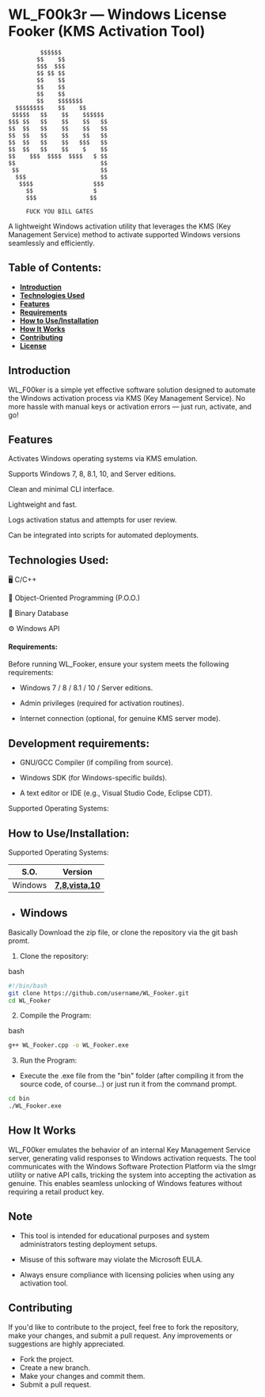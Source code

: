 # WL_F00k3r — Windows License Fooker (KMS Activation Tool)

             $$$$$$
            $$    $$
            $$$  $$$
            $$ $$ $$
            $$    $$
            $$    $$
            $$    $$
            $$    $$$$$$$
      $$$$$$$$    $$    $$
     $$$$$   $$    $$    $$$$$$
    $$$ $$   $$    $$    $$   $$
    $$  $$   $$    $$    $$   $$
    $$  $$   $$    $$    $$   $$
    $$  $$   $$    $$   $$$   $$
    $$  $$   $$    $$    $    $$
    $$    $$$  $$$$  $$$$   $ $$
    $$                        $$
     $$                       $$
      $$$                     $$
       $$$$                 $$$
         $$                 $
         $$$               $$

         FUCK YOU BILL GATES
       
A lightweight Windows activation utility that leverages the KMS (Key Management Service) method to activate supported Windows versions seamlessly and efficiently.




## Table of Contents:

- [**Introduction**](#introduction)
- [**Technologies Used**](#technologies-used)
- [**Features**](#features)
- [**Requirements**](#requirements)
- [**How to Use/Installation**](#how-to-useinstallation)
- [**How It Works**](#how-it-works)
- [**Contributing**](#contributing)
- [**License**](#license)

## Introduction

WL_F00ker is a simple yet effective software solution designed to automate the Windows activation process via KMS (Key Management Service). No more hassle with manual keys or activation errors — just run, activate, and go!


## Features
Activates Windows operating systems via KMS emulation.

Supports Windows 7, 8, 8.1, 10, and Server editions.

Clean and minimal CLI interface.

Lightweight and fast.

Logs activation status and attempts for user review.

Can be integrated into scripts for automated deployments.



## Technologies Used: 

🖥️ C/C++

🧠 Object-Oriented Programming (P.O.O.)

💾 Binary Database

⚙️ Windows API


#### Requirements:
Before running WL_Fooker, ensure your system meets the following requirements:

-   Windows 7 / 8 / 8.1 / 10 / Server editions.

-   Admin privileges (required for activation routines).

-   Internet connection (optional, for genuine KMS server mode).

## Development requirements:

-   GNU/GCC Compiler (if compiling from source).

-   Windows SDK (for Windows-specific builds).

-   A text editor or IDE (e.g., Visual Studio Code, Eclipse CDT).


Supported Operating Systems:


## How to Use/Installation:

Supported Operating Systems:

 | S.O.  | Version |
 | ----- | --- |
 | Windows  | [**7,8,vista,10**](#windows)  |



-   ## Windows
Basically Download the zip file, or clone the repository via the git bash promt.
1) Clone the repository:

bash
```bash
#!/bin/bash
git clone https://github.com/username/WL_Fooker.git
cd WL_Fooker

```
2) Compile the Program:

bash
```bash
g++ WL_Fooker.cpp -o WL_Fooker.exe
```

3) Run the Program:

-   Execute the .exe file from the "bin" folder (after compiling it from the source code, of course...) or just run it from the command prompt.
```bash
cd bin
./WL_Fooker.exe
```


## How It Works
WL_F00ker emulates the behavior of an internal Key Management Service server, generating valid responses to Windows activation requests. The tool communicates with the Windows Software Protection Platform via the slmgr utility or native API calls, tricking the system into accepting the activation as genuine. This enables seamless unlocking of Windows features without requiring a retail product key.

## Note
 - This tool is intended for educational purposes and system administrators testing deployment setups.

- Misuse of this software may violate the Microsoft EULA.

- Always ensure compliance with licensing policies when using any activation tool.

## Contributing

If you'd like to contribute to the project, feel free to fork the repository, make your changes, and submit a pull request. Any improvements or suggestions are highly appreciated.

-   Fork the project.
-   Create a new branch.
-   Make your changes and commit them.
-   Submit a pull request.



